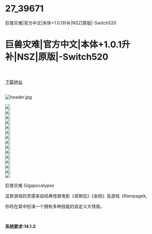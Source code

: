 # 27_39671
巨兽灾难|官方中文|本体+1.0.1升补|NSZ|原版|-Switch520
# 巨兽灾难|官方中文|本体+1.0.1升补|NSZ|原版|-Switch520
 <br/></br>
[下载地址](https://www.switch520.cc/article/39671 "下载地址")
<br/></br>

<p><img title="header.jpg" src="https://www.switch520.cc/muke_img/2022_08_07_663676795c47c.jpg" alt="header.jpg"></p>
<p><img src="https://cdn.cloudflare.steamstatic.com/steam/apps/1543240/ss_11213dda5a838d81e24457d940abefd9c89a854d.600x338.jpg?t=1636776000"><br>
<img src="https://cdn.cloudflare.steamstatic.com/steam/apps/1543240/ss_0e28a35dab56979601d92b5c38c260c27f83b349.600x338.jpg?t=1636776000"><br>
<img src="https://cdn.cloudflare.steamstatic.com/steam/apps/1543240/ss_c26059f0af50ba2e37bcc8d5533491cff0b7b894.600x338.jpg?t=1636776000"><br>
<img src="https://cdn.cloudflare.steamstatic.com/steam/apps/1543240/ss_bdd32749be8b00de7167945838b2323c0edf33a3.600x338.jpg?t=1636776000"><br>
<img src="https://cdn.cloudflare.steamstatic.com/steam/apps/1543240/ss_f33e81252e1e343a676ed63fccb7b805edccaa20.600x338.jpg?t=1636776000"><br>
<img src="https://cdn.cloudflare.steamstatic.com/steam/apps/1543240/ss_24713055a4d7be7b388d4a2c6ed9640f80056fea.600x338.jpg?t=1636776000"><br>
<img src="https://cdn.cloudflare.steamstatic.com/steam/apps/1543240/ss_85a78dd9bd740c537b1ae808ef4981f55a63a778.600x338.jpg?t=1636776000"><br>
<img src="https://cdn.cloudflare.steamstatic.com/steam/apps/1543240/ss_cd5ed66c219973b8bae849081fa5983e2adb0ab9.600x338.jpg?t=1636776000"><br>
<img src="https://cdn.cloudflare.steamstatic.com/steam/apps/1543240/ss_929348efe92a32cc4feeb8bf76975420b54ef3fe.600x338.jpg?t=1636776000"><br>
<img src="https://cdn.cloudflare.steamstatic.com/steam/apps/1543240/ss_ab01accb0f97a7e491df37de7160333020f5d9c2.600x338.jpg?t=1636776000"><br>
<img src="https://cdn.cloudflare.steamstatic.com/steam/apps/1543240/ss_e90049ae0974a81528f264b490551c4c773d418f.600x338.jpg?t=1636776000"><br>
<img src="https://cdn.cloudflare.steamstatic.com/steam/apps/1543240/ss_02024c69f976f6fbce8ffb501cd0759f301e6b49.600x338.jpg?t=1636776000"><br>
<img src="https://cdn.cloudflare.steamstatic.com/steam/apps/1543240/ss_0e4cc88f3942779df0c983eb4a784b6fd8cfceaa.600x338.jpg?t=1636776000"><br>
<img src="https://cdn.cloudflare.steamstatic.com/steam/apps/1543240/ss_2267498ca4a9079ca807e416bd80096962e72979.600x338.jpg?t=1636776000"><br>
<img src="https://cdn.cloudflare.steamstatic.com/steam/apps/1543240/ss_87538da31b9dd7c8e5867619170482b8e788f41c.600x338.jpg?t=1636776000"></p>
<p>巨兽灾难 Gigapocalypse</p>
<p>这款游戏的灵感来自经典怪兽电影《哥斯拉》《金刚》及游戏《Rampage》。</p>
<p>你将在其中扮演一个拥有多种技能的自定义大怪兽。</p>
<p>&nbsp;</p>
<p><strong>系统要求:14.1.2</strong></p>


